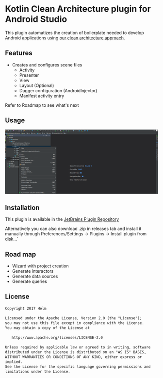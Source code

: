  # Kotlin Clean Architecture plugin for Android Studio

This plugin automatizes the creation of boilerplate needed to develop Android applications using [our clean architecture approach](https://github.com/HelmMobile/KotlinCleanArchitecture).

 ## Features

- Creates and configures scene files
    - Activity
    - Presenter
    - View
    - Layout (Optional)
    - Dagger configuration (AndroidInjector)
    - Manifest activity entry

Refer to Roadmap to see what's next

 ## Usage

![Screencast](./art/demo.gif)

 ## Installation

This plugin is available in the [JetBrains Plugin Repository](https://plugins.jetbrains.com/plugin/10137-clean-architecture-templates)

Alternatively you can also download .zip in releases tab and install it manually through Preferences/Settings -> Plugins -> Install plugin from disk...`

 ## Road map

- Wizard with project creation
- Generate interactors
- Generate data sources
- Generate queries

 ## License

    Copyright 2017 Helm

    Licensed under the Apache License, Version 2.0 (the "License");
    you may not use this file except in compliance with the License.
    You may obtain a copy of the License at

       http://www.apache.org/licenses/LICENSE-2.0

    Unless required by applicable law or agreed to in writing, software
    distributed under the License is distributed on an "AS IS" BASIS,
    WITHOUT WARRANTIES OR CONDITIONS OF ANY KIND, either express or implied.
    See the License for the specific language governing permissions and
    limitations under the License.